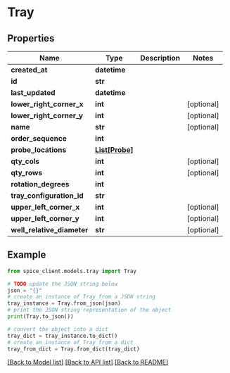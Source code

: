 # Tray


## Properties

Name | Type | Description | Notes
------------ | ------------- | ------------- | -------------
**created_at** | **datetime** |  | 
**id** | **str** |  | 
**last_updated** | **datetime** |  | 
**lower_right_corner_x** | **int** |  | [optional] 
**lower_right_corner_y** | **int** |  | [optional] 
**name** | **str** |  | [optional] 
**order_sequence** | **int** |  | 
**probe_locations** | [**List[Probe]**](Probe.md) |  | 
**qty_cols** | **int** |  | [optional] 
**qty_rows** | **int** |  | [optional] 
**rotation_degrees** | **int** |  | 
**tray_configuration_id** | **str** |  | 
**upper_left_corner_x** | **int** |  | [optional] 
**upper_left_corner_y** | **int** |  | [optional] 
**well_relative_diameter** | **str** |  | [optional] 

## Example

```python
from spice_client.models.tray import Tray

# TODO update the JSON string below
json = "{}"
# create an instance of Tray from a JSON string
tray_instance = Tray.from_json(json)
# print the JSON string representation of the object
print(Tray.to_json())

# convert the object into a dict
tray_dict = tray_instance.to_dict()
# create an instance of Tray from a dict
tray_from_dict = Tray.from_dict(tray_dict)
```
[[Back to Model list]](../README.md#documentation-for-models) [[Back to API list]](../README.md#documentation-for-api-endpoints) [[Back to README]](../README.md)


